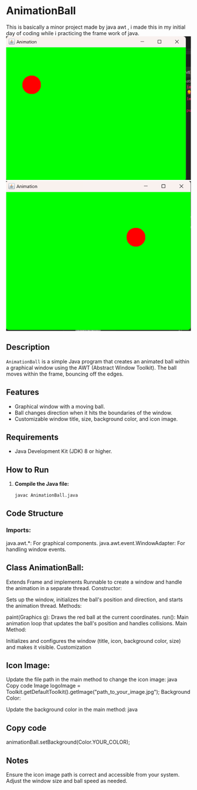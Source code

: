 # AnimationBall
This is basically a minor project made by java awt , i made this in my initial day of coding while i practicing the frame work of java.
![alt text](<Screenshot 2024-07-02 172116.png>)
![alt text](<Screenshot 2024-07-02 172103.png>)
## Description

`AnimationBall` is a simple Java program that creates an animated ball within a graphical window using the AWT (Abstract Window Toolkit). The ball moves within the frame, bouncing off the edges.

## Features

- Graphical window with a moving ball.
- Ball changes direction when it hits the boundaries of the window.
- Customizable window title, size, background color, and icon image.

## Requirements

- Java Development Kit (JDK) 8 or higher.

## How to Run

1. **Compile the Java file:**
   ```bash
   javac AnimationBall.java


## Code Structure
### Imports:

java.awt.*: For graphical components.
java.awt.event.WindowAdapter: For handling window events.

## Class AnimationBall:

Extends Frame and implements Runnable to create a window and handle the animation in a separate thread.
Constructor:

Sets up the window, initializes the ball's position and direction, and starts the animation thread.
Methods:

paint(Graphics g): Draws the red ball at the current coordinates.
run(): Main animation loop that updates the ball's position and handles collisions.
Main Method:

Initializes and configures the window (title, icon, background color, size) and makes it visible.
Customization
## Icon Image:

Update the file path in the main method to change the icon image:
java
Copy code
Image logoImage = Toolkit.getDefaultToolkit().getImage("path_to_your_image.jpg");
Background Color:

Update the background color in the main method:
java
## Copy code
animationBall.setBackground(Color.YOUR_COLOR);
## Notes
Ensure the icon image path is correct and accessible from your system.
Adjust the window size and ball speed as needed.
